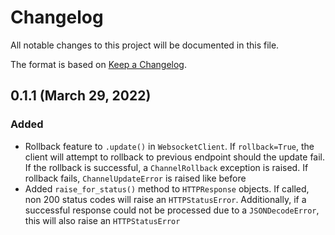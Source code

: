 # Changelog

All notable changes to this project will be documented in this file.

The format is based on [Keep a Changelog](https://keepachangelog.com/en/1.0.0/).

## 0.1.1 (March 29, 2022)

### Added
* Rollback feature to `.update()` in `WebsocketClient`. If `rollback=True`, the client will attempt to rollback to previous endpoint should the update fail. If the rollback is successful, a `ChannelRollback` exception is raised. If rollback fails, `ChannelUpdateError` is raised like before
* Added `raise_for_status()` method to `HTTPResponse` objects. If called, non 200 status codes will raise an `HTTPStatusError`. Additionally, if a successful response could not be processed due to a `JSONDecodeError`, this will also raise an `HTTPStatusError`